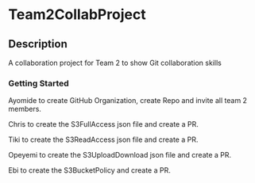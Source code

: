 # Team2CollabProject

## Description
 A collaboration project for Team 2 to show Git collaboration skills
 
### Getting Started
Ayomide to create GitHub Organization, create Repo and invite all team 2 members.

Chris to create the S3FullAccess json file and create a PR.

Tiki to create the S3ReadAccess json file and create a PR.

Opeyemi to create the S3UploadDownload json file and create a PR.

Ebi to create the S3BucketPolicy and create a PR.
